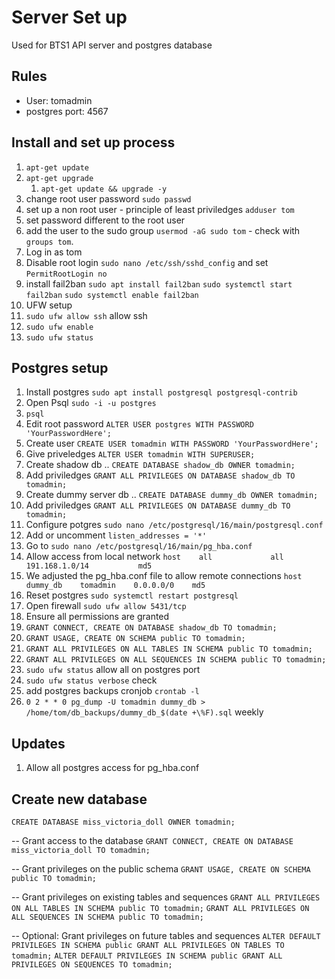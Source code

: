 # Server Set up

Used for BTS1
API server and postgres database

## Rules

- User: tomadmin
- postgres port: 4567

## Install and set up process

1. `apt-get update`
2. `apt-get upgrade`
   1. `apt-get update && upgrade -y`
3. change root user password `sudo passwd`
4. set up a non root user - principle of least priviledges `adduser tom`
5. set password different to the root user
6. add the user to the sudo group `usermod -aG sudo tom` - check with `groups tom`.
7. Log in as tom
8. Disable root login `sudo nano /etc/ssh/sshd_config` and set `PermitRootLogin no`
9. install fail2ban `sudo apt install fail2ban` `sudo systemctl start fail2ban` `sudo systemctl enable fail2ban`
10. UFW setup
11. `sudo ufw allow ssh` allow ssh
12. `sudo ufw enable`
13. `sudo ufw status`

## Postgres setup

1. Install postgres `sudo apt install postgresql postgresql-contrib`
2. Open Psql `sudo -i -u postgres`
3. `psql`
4. Edit root password `ALTER USER postgres WITH PASSWORD 'YourPasswordHere';`
5. Create user `CREATE USER tomadmin WITH PASSWORD 'YourPasswordHere';`
6. Give priveledges `ALTER USER tomadmin WITH SUPERUSER;`
7. Create shadow db .. `CREATE DATABASE shadow_db OWNER tomadmin;`
8. Add priviledges `GRANT ALL PRIVILEGES ON DATABASE shadow_db TO tomadmin;`
9. Create dummy server db .. `CREATE DATABASE dummy_db OWNER tomadmin;`
10. Add priviledges `GRANT ALL PRIVILEGES ON DATABASE dummy_db TO tomadmin;`
11. Configure potgres `sudo nano /etc/postgresql/16/main/postgresql.conf`
12. Add or uncomment `listen_addresses = '*'`
13. Go to `sudo nano /etc/postgresql/16/main/pg_hba.conf`
14. Allow access from local network `host    all             all             191.168.1.0/14           md5`
15. We adjusted the pg_hba.conf file to allow remote connections `host    dummy_db    tomadmin    0.0.0.0/0    md5`
16. Reset postgres `sudo systemctl restart postgresql`
17. Open firewall `sudo ufw allow 5431/tcp`
18. Ensure all permissions are granted
19. `GRANT CONNECT, CREATE ON DATABASE shadow_db TO tomadmin;`
20. `GRANT USAGE, CREATE ON SCHEMA public TO tomadmin;`
21. `GRANT ALL PRIVILEGES ON ALL TABLES IN SCHEMA public TO tomadmin;`
22. `GRANT ALL PRIVILEGES ON ALL SEQUENCES IN SCHEMA public TO tomadmin;`
23. `sudo ufw status` allow all on postgres port
24. `sudo ufw status verbose` check
25. add postgres backups cronjob `crontab -l`
26. `0 2 * * 0 pg_dump -U tomadmin dummy_db > /home/tom/db_backups/dummy_db_$(date +\%F).sql` weekly

## Updates

1. Allow all postgres access for pg_hba.conf

## Create new database

`CREATE DATABASE miss_victoria_doll OWNER tomadmin;`

-- Grant access to the database
`GRANT CONNECT, CREATE ON DATABASE miss_victoria_doll TO tomadmin;`

-- Grant privileges on the public schema
`GRANT USAGE, CREATE ON SCHEMA public TO tomadmin;`

-- Grant privileges on existing tables and sequences
`GRANT ALL PRIVILEGES ON ALL TABLES IN SCHEMA public TO tomadmin;`
`GRANT ALL PRIVILEGES ON ALL SEQUENCES IN SCHEMA public TO tomadmin;`

-- Optional: Grant privileges on future tables and sequences
`ALTER DEFAULT PRIVILEGES IN SCHEMA public GRANT ALL PRIVILEGES ON TABLES TO tomadmin;`
`ALTER DEFAULT PRIVILEGES IN SCHEMA public GRANT ALL PRIVILEGES ON SEQUENCES TO tomadmin;`
